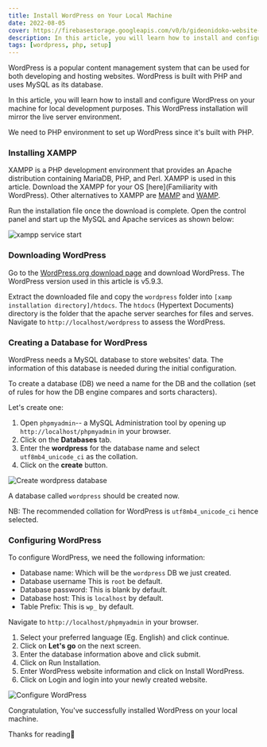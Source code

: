 ```yaml
---
title: Install WordPress on Your Local Machine
date: 2022-08-05
cover: https://firebasestorage.googleapis.com/v0/b/gideonidoko-website-assets.appspot.com/o/Install%20wordpress%20on%20your%20local%20machine_gideonidoko.com_d2686cb48a.jpg?alt=media&token=92717e96-be14-486a-8826-1007c0ee1f8b
description: In this article, you will learn how to install and configure WordPress on your machine for local development purposes. This WordPress installation will mirror the live server environment.
tags: [wordpress, php, setup]
---
```


WordPress is a popular content management system that can be used for both developing and hosting websites. WordPress is built with PHP and uses MySQL as its database.

In this article, you will learn how to install and configure WordPress on your machine for local development purposes. This WordPress installation will mirror the live server environment.

We need to PHP environment to set up WordPress since it's built with PHP.

### Installing XAMPP

XAMPP is a PHP development environment that provides an Apache distribution containing MariaDB, PHP, and Perl. XAMPP is used in this article. Download the XAMPP for your OS [here](Familiarity with WordPress). Other alternatives to XAMPP are [MAMP](https://www.mamp.info/en/downloads/) and [WAMP](https://www.wampserver.com/en/).

Run the installation file once the download is complete. Open the control panel and start up the MySQL and Apache services as shown below:

![xampp service start](https://firebasestorage.googleapis.com/v0/b/gideonidoko-website-assets.appspot.com/o/xampp-service-start_gideonidoko.com_f2c25f75ad.gif?alt=media&token=7772fd65-a285-4577-ac0e-2d5442807514)

### Downloading WordPress

Go to the [WordPress.org download page](https://wordpress.org/download/) and download WordPress. The WordPress version used in this article is v5.9.3. 

Extract the downloaded file and copy the `wordpress` folder into `[xamp installation directory]/htdocs`. The `htdocs` (Hypertext Documents) directory is the folder that the apache server searches for files and serves. Navigate to `http://localhost/wordpress` to assess the  WordPress.

### Creating a Database for WordPress

WordPress needs a MySQL database to store websites' data. The information of this database is needed during the initial configuration.

To create a database (DB) we need a name for the DB and the collation (set of rules for how the DB engine compares and sorts characters).

Let's create one:

1. Open `phpmyadmin`-- a MySQL Administration tool by opening up `http://localhost/phpmyadmin` in your browser.
2. Click on the **Databases** tab.
3. Enter the **wordpress** for the database name and select `utf8mb4_unicode_ci` as the collation.
4. Click on the **create** button.

![Create wordpress database](https://firebasestorage.googleapis.com/v0/b/gideonidoko-website-assets.appspot.com/o/create-wordpress-database_gideonidoko.com_270fe62ece.gif?alt=media&token=e85d389e-3c56-4620-9a13-2ffbd731428d)

A database called `wordpress` should be created now.

NB: The recommended collation for WordPress is `utf8mb4_unicode_ci` hence selected.

### Configuring WordPress

To configure WordPress, we need the following information:

- Database name: Which will be the `wordpress` DB we just created.
- Database username This is `root` be default.
- Database password: This is blank by default.
- Database host: This is `localhost` by default.
- Table Prefix: This is `wp_` by default.

Navigate to `http://localhost/phpmyadmin` in your browser. 

1. Select your preferred language (Eg. English) and click continue.
2. Click on **Let's go** on the next screen.
3. Enter the database information above and click submit.
4. Click on Run Installation.
5. Enter WordPress website information and click on Install WordPress.
6. Click on Login and login into your newly created website.

![Configure WordPress](https://firebasestorage.googleapis.com/v0/b/gideonidoko-website-assets.appspot.com/o/configure-wordpress_gideonidoko.com_05e531e867.gif?alt=media&token=0eb0a978-b292-4931-8f8e-bb0e12b7dff8)

Congratulation, You've successfully installed WordPress on your local machine.

Thanks for reading🙂
